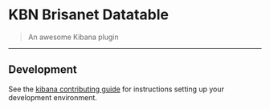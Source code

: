 # KBN Brisanet Datatable

> An awesome Kibana plugin

---

## Development

See the [kibana contributing guide](https://github.com/elastic/kibana/blob/master/CONTRIBUTING.md) for instructions setting up your development environment.

